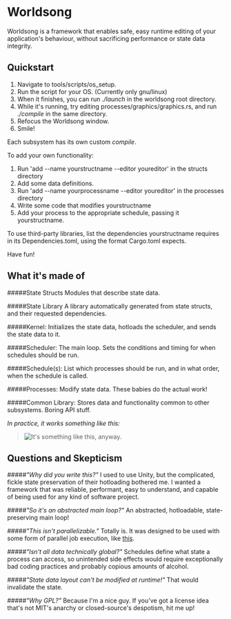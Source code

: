 Worldsong
=========

Worldsong is a framework that enables safe, easy runtime editing of your application's behaviour, without sacrificing performance or state data integrity.


Quickstart
----------

1. Navigate to tools/scripts/os_setup.
2. Run the script for your OS. (Currently only gnu/linux)
3. When it finishes, you can run _./launch_ in the worldsong root directory.
4. While it's running, try editing processes/graphics/graphics.rs, and run _./compile_ in the same directory.
5. Refocus the Worldsong window.
6. Smile!

Each subsystem has its own custom _compile_.

To add your own functionality:

1. Run 'add --name yourstructname --editor youreditor' in the structs directory
2. Add some data definitions.
3. Run 'add --name yourprocessname --editor youreditor' in the processes directory
4. Write some code that modifies yourstructname
5. Add your process to the appropriate schedule, passing it yourstructname.

To use third-party libraries, list the dependencies yourstructname requires in its Dependencies.toml, using the format Cargo.toml expects.

Have fun!


What it's made of
-----------------

#####State Structs
Modules that describe state data.

#####State Library
A library automatically generated from state structs, and their requested dependencies.

#####Kernel:
Initializes the state data, hotloads the scheduler, and sends the state data to it.

#####Scheduler:
The main loop. Sets the conditions and timing for when schedules should be run.

#####Schedule(s):
List which processes should be run, and in what order, when the schedule is called.

#####Processes:
Modify state data. These babies do the actual work!

#####Common Library:
Stores data and functionality common to other subsystems. Boring API stuff.

*In practice, it works something like this:*

>![It's something like this, anyway.](http://i.imgur.com/Rac2pZq.png)


Questions and Skepticism
------------------------

#####*"Why did you write this?"*
I used to use Unity, but the complicated, fickle state preservation of their hotloading bothered me. I wanted a framework that was reliable, performant, easy to understand, and capable of being used for any kind of software project.

#####*"So it's an abstracted main loop?"*
An abstracted, hotloadable, state-preserving main loop!

#####*"This isn't parallelizable."*
Totally is. It was designed to be used with some form of parallel job execution, like [this](https://github.com/mcpherrinm/parallel).

#####*"Isn't all data technically global?"*
Schedules define what state a process can access, so unintended side effects would require exceptionally bad coding practices and probably copious amounts of alcohol.

#####*"State data layout can't be modified at runtime!"*
That would invalidate the state.

#####*"Why GPL?"*
Because I'm a nice guy. If you've got a license idea that's not MIT's anarchy or closed-source's despotism, hit me up!

